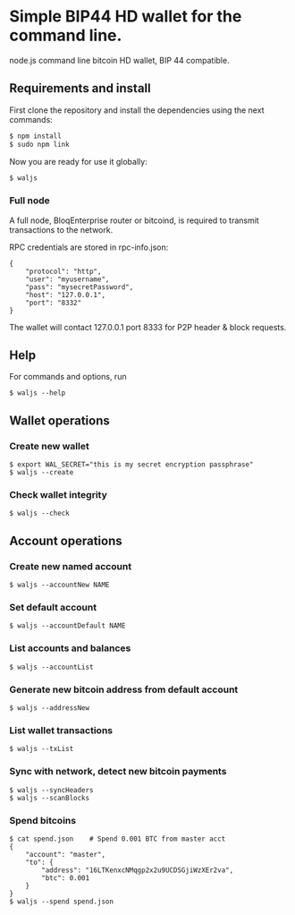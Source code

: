 
# Simple BIP44 HD wallet for the command line.

node.js command line bitcoin HD wallet, BIP 44 compatible.

## Requirements and install

First clone the repository and install the dependencies using the next commands:

```BASH
$ npm install
$ sudo npm link
```

Now you are ready for use it globally:

```BASH
$ waljs
```

### Full node

A full node, BloqEnterprise router or bitcoind, is required to
transmit transactions to the network.

RPC credentials are stored in rpc-info.json:

	{
		"protocol": "http",
		"user": "myusername",
		"pass": "mysecretPassword",
		"host": "127.0.0.1",
		"port": "8332"
	}

The wallet will contact 127.0.0.1 port 8333 for P2P header & block requests.

## Help

For commands and options, run

	$ waljs --help

## Wallet operations

### Create new wallet

	$ export WAL_SECRET="this is my secret encryption passphrase"
	$ waljs --create

### Check wallet integrity

	$ waljs --check

## Account operations

### Create new named account

	$ waljs --accountNew NAME

### Set default account

	$ waljs --accountDefault NAME

### List accounts and balances

	$ waljs --accountList

### Generate new bitcoin address from default account

	$ waljs --addressNew

### List wallet transactions

	$ waljs --txList

### Sync with network, detect new bitcoin payments

	$ waljs --syncHeaders
	$ waljs --scanBlocks

### Spend bitcoins

	$ cat spend.json	# Spend 0.001 BTC from master acct
	{
		"account": "master",
		"to": {
			"address": "16LTKenxcNMqgp2x2u9UCDSGjiWzXEr2va",
			"btc": 0.001
		}
	}
	$ waljs --spend spend.json

